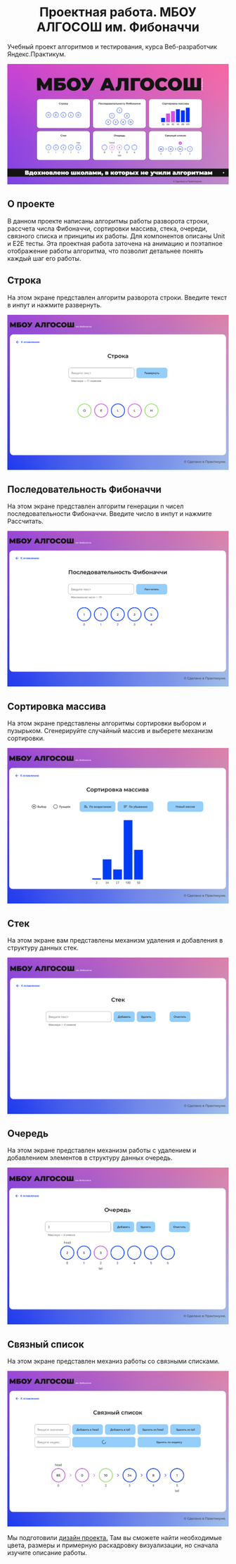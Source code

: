 <h1 align="center">Проектная работа. МБОУ АЛГОСОШ им. Фибоначчи</h1>

Учебный проект алгоритмов и тестирования, курса Веб-разработчик Яндекс.Практикум.

![Algososh Demo](/algososh-readme-min.png)

## О проекте ##

В данном проекте написаны алгоритмы работы разворота строки, рассчета числа Фибоначчи, сортировки массива, стека, очереди, связного списка и принципы их работы. Для компонентов описаны Unit и E2E тесты. Эта проектная работа заточена на анимацию и поэтапное отображение работы алгоритма, что позволит детальнее понять каждый шаг его работы.

## Строка

На этом экране представлен алгоритм разворота строки. Введите текст в инпут и нажмите развернуть.

![Строка в исходном виде](README_static/Untitled%202.png)

## Последовательность Фибоначчи

На этом экране представлен алгоритм генерации n чисел последовательности Фибоначчи. Введите число в инпут и нажмите Рассчитать.

![Сгенерированная последовательность](README_static/Untitled%204.png)

## Сортировка массива

На этом экране представлены алгоритмы сортировки выбором и пузырьком. Сгенерируйте случайный массив и выберете механизм сортировки.

![Начальное состояние страницы](README_static/Untitled%205.png)

## Стек

На этом экране вам представлены механизм удаления и добавления в структуру данных стек.

![Начальное состояние страницы](README_static/Untitled%206.png)

## Очередь

На этом экране представлен механизм работы с удалением и добавлением элементов в структуру данных очередь.

![Очередь из трёх элементов в момент добавления](README_static/Untitled%209.png)

## Связный список

На этом экране представлен механиз работы со связными списками.

![Добавление по индексу. Новый элемент в списке](README_static/Untitled%2015.png)

Мы подготовили [дизайн проекта.](https://www.figma.com/file/RIkypcTQN5d37g7RRTFid0/Algososh_external_link?node-id=0%3A1) Там вы сможете найти необходимые цвета, размеры и примерную раскадровку визуализации, но сначала изучите описание работы.
